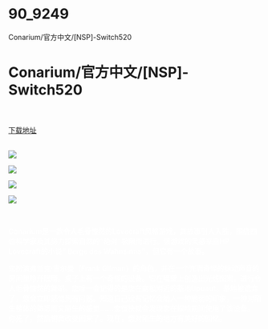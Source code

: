 # 90_9249
Conarium/官方中文/[NSP]-Switch520
# Conarium/官方中文/[NSP]-Switch520
 <br/></br>
[下载地址](https://www.switch520.cc/article/9249 "下载地址")
<br/></br>

<p><span style="color: #ffffff;"><strong><img src="https://www.switch520.cc/muke_img/upload_art_editor_20210122-1_7bffcf8a17f58bc651309d5566a044af.jpg"></strong></span></p>
<p><span style="color: #ffffff;"><strong><img src="https://www.switch520.cc/muke_img/upload_art_editor_20210122-1_1fac2cdd91af2b9b43c61017500c52b2.jpg"></strong></span></p>
<p><span style="color: #ffffff;"><strong><img src="https://www.switch520.cc/muke_img/upload_art_editor_20210122-1_0606278169e29a81771f85a65857c44b.jpg"></strong></span></p>
<p><span style="color: #ffffff;"><strong><img src="https://www.switch520.cc/muke_img/upload_art_editor_20210122-1_1d0ab459cd184628b5221a235ceef1ad.jpg"></strong></span></p>
<p><span style="color: #ffffff;"><strong>&nbsp;</strong></span></p>
<p><span style="color: #ffffff;"><strong>Conarium是一款令人毛骨悚然的Lovecraft风格游戏，其故事引人入胜，围绕四位科学家及其努力探索自然的“绝对”极限而进行。该游戏的灵感来自HP Lovecraft的小说“ Berge des Wahnsinns”，但它有一个故事。</strong></span></p>
<p><span style="color: #ffffff;"><strong>您扮演弗兰克·吉尔曼（Frank Gilman）的角色，并在一个充满奇怪的脉动声音的房间里睁开眼睛。桌子上有一个奇怪的设备。它在墙壁上创造出光线图案，进行令人毛骨悚然的舞蹈。您唯一会记得的是您在南极附近的基地Upuaut。基地被遗弃了，您会立即感觉到有问题。知道自己没有记忆会给人一种脆弱的印象，一种对陌生整体的熟悉而又陌生的感觉……您很快就会发现您在探险期间使用了该设备。你死了，然后稍微改变回来了。现在，您对陌生的地方有美好的回忆。</strong></span></p>
<p><span style="color: #ffffff;"><strong>&nbsp;</strong></span></p>
<p>&nbsp;</p>
